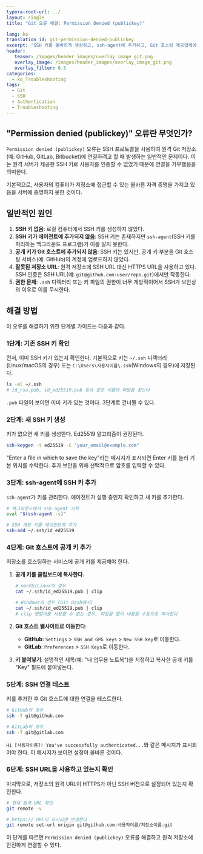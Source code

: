 ```yaml
---
typora-root-url: ../
layout: single
title: "Git 오류 해결: Permission Denied (publickey)"

lang: ko
translation_id: git-permission-denied-publickey
excerpt: "SSH 키를 올바르게 생성하고, ssh-agent에 추가하고, Git 호스팅 제공업체에 등록하여 Git의 'Permission denied (publickey)' 오류를 해결하는 방법을 알아봅니다."
header:
   teaser: /images/header_images/overlay_image_git.png
   overlay_image: /images/header_images/overlay_image_git.png
   overlay_filter: 0.5
categories:
  - ko_Troubleshooting
tags:
  - Git
  - SSH
  - Authentication
  - Troubleshooting
---
```


## "Permission denied (publickey)" 오류란 무엇인가?

`Permission denied (publickey)` 오류는 SSH 프로토콜을 사용하여 원격 Git 저장소(예: GitHub, GitLab, Bitbucket)에 연결하려고 할 때 발생하는 일반적인 문제이다. 이는 원격 서버가 제공한 SSH 키로 사용자를 인증할 수 없었기 때문에 연결을 거부했음을 의미한다.

기본적으로, 사용자의 컴퓨터가 저장소에 접근할 수 있는 올바른 자격 증명을 가지고 있음을 서버에 증명하지 못한 것이다.

## 일반적인 원인

1.  **SSH 키 없음**: 로컬 컴퓨터에서 SSH 키를 생성하지 않았다.
2.  **SSH 키가 에이전트에 추가되지 않음**: SSH 키는 존재하지만 `ssh-agent`(SSH 키를 처리하는 백그라운드 프로그램)가 이를 알지 못한다.
3.  **공개 키가 Git 호스트에 추가되지 않음**: SSH 키는 있지만, 공개 키 부분을 Git 호스팅 서비스(예: GitHub)의 계정에 업로드하지 않았다.
4.  **잘못된 저장소 URL**: 원격 저장소에 SSH URL 대신 HTTPS URL을 사용하고 있다. SSH 인증은 SSH URL(예: `git@github.com:user/repo.git`)에서만 작동한다.
5.  **권한 문제**: `.ssh` 디렉터리 또는 키 파일의 권한이 너무 개방적이어서 SSH가 보안상의 이유로 이를 무시한다.

## 해결 방법

이 오류를 해결하기 위한 단계별 가이드는 다음과 같다.

### 1단계: 기존 SSH 키 확인

먼저, 이미 SSH 키가 있는지 확인한다. 기본적으로 키는 `~/.ssh` 디렉터리(Linux/macOS의 경우) 또는 `C:\Users\사용자이름\.ssh`(Windows의 경우)에 저장된다.

```bash
ls -al ~/.ssh
# id_rsa.pub, id_ed25519.pub 등과 같은 이름의 파일을 찾는다
```

`.pub` 파일이 보이면 이미 키가 있는 것이다. 3단계로 건너뛸 수 있다.

### 2단계: 새 SSH 키 생성

키가 없으면 새 키를 생성한다. Ed25519 알고리즘이 권장된다.

```bash
ssh-keygen -t ed25519 -C "your_email@example.com"
```

"Enter a file in which to save the key"라는 메시지가 표시되면 Enter 키를 눌러 기본 위치를 수락한다. 추가 보안을 위해 선택적으로 암호를 입력할 수 있다.

### 3단계: ssh-agent에 SSH 키 추가

`ssh-agent`가 키를 관리한다. 에이전트가 실행 중인지 확인하고 새 키를 추가한다.

```bash
# 백그라운드에서 ssh-agent 시작
eval "$(ssh-agent -s)"

# SSH 개인 키를 에이전트에 추가
ssh-add ~/.ssh/id_ed25519
```

### 4단계: Git 호스트에 공개 키 추가

저장소를 호스팅하는 서비스에 공개 키를 제공해야 한다.

1.  **공개 키를 클립보드에 복사한다.**

    ```bash
    # macOS/Linux의 경우
    cat ~/.ssh/id_ed25519.pub | clip

    # Windows의 경우 (Git Bash에서)
    cat ~/.ssh/id_ed25519.pub | clip
    # clip 명령어를 사용할 수 없는 경우, 파일을 열어 내용을 수동으로 복사한다
    ```

2.  **Git 호스트 웹사이트로 이동한다**:
    - **GitHub**: `Settings` > `SSH and GPG keys` > `New SSH key`로 이동한다.
    - **GitLab**: `Preferences` > `SSH Keys`로 이동한다.
3.  **키 붙여넣기**: 설명적인 제목(예: "내 업무용 노트북")을 지정하고 복사한 공개 키를 "Key" 필드에 붙여넣는다.

### 5단계: SSH 연결 테스트

키를 추가한 후 Git 호스트에 대한 연결을 테스트한다.

```bash
# GitHub의 경우
ssh -T git@github.com

# GitLab의 경우
ssh -T git@gitlab.com
```

`Hi [사용자이름]! You've successfully authenticated...`와 같은 메시지가 표시되어야 한다. 이 메시지가 보이면 설정이 올바른 것이다.

### 6단계: SSH URL을 사용하고 있는지 확인

마지막으로, 저장소의 원격 URL이 HTTPS가 아닌 SSH 버전으로 설정되어 있는지 확인한다.

```bash
# 현재 원격 URL 확인
git remote -v

# https:// URL이 표시되면 변경한다
git remote set-url origin git@github.com:사용자이름/저장소이름.git
```

이 단계를 따르면 `Permission denied (publickey)` 오류를 해결하고 원격 저장소에 안전하게 연결할 수 있다.
